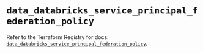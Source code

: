 # `data_databricks_service_principal_federation_policy`

Refer to the Terraform Registry for docs: [`data_databricks_service_principal_federation_policy`](https://registry.terraform.io/providers/databricks/databricks/1.94.0/docs/data-sources/service_principal_federation_policy).

